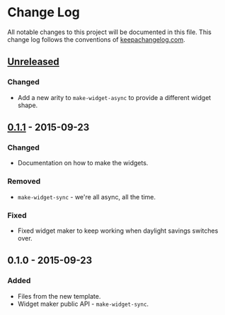 # Change Log
All notable changes to this project will be documented in this file. This change log follows the conventions of [keepachangelog.com](http://keepachangelog.com/).

## [Unreleased][unreleased]
### Changed
- Add a new arity to `make-widget-async` to provide a different widget shape.

## [0.1.1] - 2015-09-23
### Changed
- Documentation on how to make the widgets.

### Removed
- `make-widget-sync` - we're all async, all the time.

### Fixed
- Fixed widget maker to keep working when daylight savings switches over.

## 0.1.0 - 2015-09-23
### Added
- Files from the new template.
- Widget maker public API - `make-widget-sync`.

[unreleased]: https://github.com/your-name/haproxy-csv-parser/compare/0.1.1...HEAD
[0.1.1]: https://github.com/your-name/haproxy-csv-parser/compare/0.1.0...0.1.1
